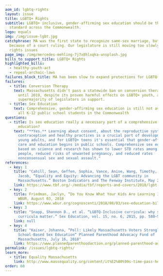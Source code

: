 ```yaml
---
aom_id: lgbtq-rights
layout: issue
title: LGBTQ+ Rights
subtitle: LGBTQ+ inclusive, gender-affirming sex education should be the
  standard across the Commonwealth.
logo: equals
img: /img/issue-lgbt.jpg
catchphrase: MA was the first state to recognize same-sex marriage, but only
  because of a court ruling. Our legislature is still moving too slowly on civil
  rights issues
page_img: /img/mercedes-mehling-7j7x8hlxqka-unsplash.jpg
bills_to_support_title: LGBTQ+ Rights
highlighted_bills:
  - healthy-youth-act
  - repeal-archaic-laws
failures_block_title: MA has been slow to expand protections for LGBTQ+ people
failures:
  - title: Conversion Therapy
    text: Massachusetts didn't pass a statewide ban on conversion therapy for minors
      until 2019, despite its proven harmful effects on LGBTQ+ youth, and a
      supermajority of legislators in support.
  - title: Sex Education
    text: Comprehensive, gender-affirming sex education is still not available to
      all K-12 public school students in the Commonwealth
questions:
  - title: Is sex education really a necessary part of a comprehensive public school
      education?
    text: "**Yes.** Learning about consent, about the reproductive system, and about
      contraception and healthy practices is a crucial part of development for
      young adults, and for LGBTQ+ teens it's essential that gender-affirming
      care and education begins in public schools. Comprehensive sex education
      based on science and research has shown to lower STD rates among young
      people, reduced risks of unwanted pregnancy, and reduced rates
      nonconsensual sex and sexual assault."
references:
  - key: 1
    title: "Cahill, Sean, Geffen, Sophia, Vance, Anise, Wang, Timothy, Barrera,
      Jacob, “Equality and Equity: Advancing the LGBT community in
      Massachusetts.” Boston Indicators and The Fenway Institute, May 2018."
    link: https://www.tbf.org/-/media/tbf/reports-and-covers/2018/lgbt-indicators-report_may-2018.pdf?la=en
  - key: 2
    title: Friedman, Jaclyn, “Do You Know What Your Kids Are Learning In Sex Ed?”
      WBUR, August 03, 2018
    link: https://www.wbur.org/cognoscenti/2018/08/03/sex-education-bill-massachusetts-jaclyn-friedman
  - key: 3
    title: "Snapp, Shannon D., et al. “LGBTQ-Inclusive curricula: why supportive
      curricula matter.” Sex Education, vol. 15, no. 6, 2015, pp. 580–596."
    link: null
  - key: 4
    title: "Kaiser, Johanna, “Poll: Likely Massachusetts Voters Strongly Support
      School-Based Sex Education” Planned Parenthood Advocacy Fund of
      Massachusetts, July 16, 2018"
    link: https://www.plannedparenthoodaction.org/planned-parenthood-advocacy-fund-massachusetts-inc/pressroom/poll-likely-massachusetts-voters-strongly-support-school-based-sex-education
permalink: /issues/lgbtq-rights/
learn_more:
  - title: Equality Massachusetts
    link: http://www.massequality.org/content/it%E2%80%99s-time-pass-healthy-youth-act%E2%80%94contact-your-rep-today-0
order: 60
---
```

